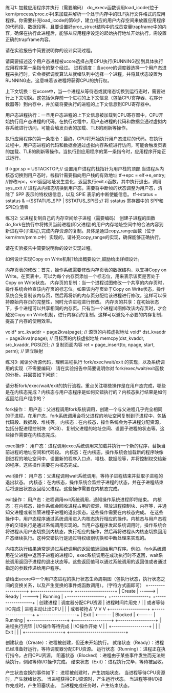 练习1: 加载应用程序并执行（需要编码）
do_execv函数调用load_icode(位于kern/process/proc.c中)来加载并解析一个处于内存中的ELF执行文件格式的应用程序。你需要补充load_icode的第6步，建立相应的用户内存空间来放置应用程序的代码段、数据段等，且要设置好proc_struct结构中的成员变量trapframe中的内容，确保在执行此进程后，能够从应用程序设定的起始执行地址开始执行。需设置正确的trapframe内容。

请在实验报告中简要说明你的设计实现过程。

请简要描述这个用户态进程被ucore选择占用CPU执行(RUNNING态)到具体执行应用程序第一条指令的整个经过。
进程调度：当ucore的调度器选择一个用户态进程来执行时，它会根据调度算法从就绪队列中选择一个进程，并将其状态设置为RUNNING态。这意味着该进程将获得CPU的执行权。

上下文切换：在ucore中，当一个进程从等待态或就绪态切换到运行态时，需要进行上下文切换。这包括保存前一个进程的上下文信息（包括CPU寄存器、程序计数器等）到内存中，并加载将要执行的进程的上下文信息到CPU寄存器中。

用户态进程执行：一旦用户态进程的上下文信息被加载到CPU寄存器中，CPU开始执行用户态进程的代码。在执行过程中，用户态进程的代码和数据会通过虚拟内存系统进行访问，可能会触发页表的加载、TLB的刷新等操作。

执行应用程序的第一条指令：最终，CPU将开始执行用户态进程的代码。在执行过程中，用户态进程的代码和数据会通过虚拟内存系统进行访问，可能会触发页表的加载、TLB的刷新等操作。当执行到应用程序的第一条指令时，应用程序开始正式运行。

 tf->gpr.sp = USTACKTOP;// 设置用户进程的栈指针为用户栈的顶部.当进程从内核态切换到用户态时，栈指针需要指向用户栈的有效地址
    tf->epc = elf->e_entry; //修改epc，sret返回地址发生变化，返回执行exit.c函数，其中执行退出，调用sys_exit
    // 进程从内核态切换到用户态，需要将中断帧的状态调整为用户态，清除了 SPP 表示的特权级信息，以及 SPIE 表示的中断使能信息。
    tf->status = sstatus & ~(SSTATUS_SPP | SSTATUS_SPIE);// 将 sstatus 寄存器中的 SPP和 SPIE位清零





练习2: 父进程复制自己的内存空间给子进程（需要编码）
创建子进程的函数do_fork在执行中将拷贝当前进程(即父进程)的用户内存地址空间中的合法内容到新进程中(子进程),完成内存资源的复制。具体是通过copy_range函数（位于kern/mm/pmm.c中）实现的，请补充copy_range的实现，确保能够正确执行。

请在实验报告中简要说明你的设计实现过程。

如何设计实现Copy on Write机制?给出概要设计,鼓励给出详细设计。


内存页表的修改：首先，操作系统需要修改内存页表的数据结构，以支持Copy on Write。在页表中，可以为每个内存页添加一个标志位，用来表示该页是否处于Copy on Write状态。
内存页的复制：当一个进程试图修改一个共享的内存页时，操作系统会检查该内存页的标志位。如果该内存页处于Copy on Write状态，操作系统会先复制该内存页，然后再将新的内存页分配给该进程进行修改。这样可以保持原始内存页的完整性，同时允许进程进行修改。
内存页的共享：在初始状态下，多个进程可以共享相同的内存页。只有当一个进程试图修改该内存页时，才会触发Copy on Write机制，进行内存页的复制。这样可以避免不必要的内存复制，提高了内存的使用效率。

 void* src_kvaddr = page2kva(page); // 源页的内核虚拟地址
            void* dst_kvaddr = page2kva(npage); // 目标页的内核虚拟地址
            memcpy(dst_kvaddr, src_kvaddr, PGSIZE); // 复制页面内容
            ret = page_insert(to, npage, start, perm); // 建立映射






练习3: 阅读分析源代码，理解进程执行 fork/exec/wait/exit 的实现，以及系统调用的实现（不需要编码）
请在实验报告中简要说明你对 fork/exec/wait/exit函数的分析。并回答如下问题：

请分析fork/exec/wait/exit的执行流程。重点关注哪些操作是在用户态完成，哪些是在内核态完成？内核态与用户态程序是如何交错执行的？内核态执行结果是如何返回给用户程序的？

fork操作：
用户态：父进程调用fork系统调用，创建一个与父进程几乎完全相同的子进程。在用户态，fork系统调用会将父进程的地址空间复制到子进程中，包括代码段、数据段、堆栈等。
内核态：在内核态，操作系统会为子进程分配资源，包括分配进程控制块（PCB）、复制父进程的地址空间、设置子进程的状态等。这些操作需要在内核态完成。

exec操作：
用户态：进程调用exec系统调用来加载并执行一个新的程序，替换当前进程的地址空间和代码段。
内核态：在内核态，操作系统会加载新的程序映像到进程的地址空间中，设置新的程序入口点、堆栈、数据段等，并将控制权交给新的程序。这些操作需要在内核态完成。

wait操作：
用户态：父进程调用wait系统调用，等待子进程结束并获取子进程的退出状态。
内核态：在内核态，操作系统会监控子进程的状态，并在子进程结束后将退出状态返回给父进程。这些操作需要在内核态完成。

exit操作：
用户态：进程调用exit系统调用，通知操作系统进程即将结束。
内核态：在内核态，操作系统会回收进程占用的资源，释放进程控制块、内存等，并通知父进程或者监管进程子进程的退出状态。这些操作需要在内核态完成。
在这些操作中，用户态程序通过系统调用进入内核态执行相应的操作。内核态与用户态程序的交错执行是通过系统调用实现的。当用户态程序发起系统调用时，操作系统会将进程从用户态切换到内核态，执行相应的操作，然后再将进程从内核态切换回用户态继续执行。这种交错执行是通过特权级别切换和中断处理来实现的。

内核态执行结果通常是通过系统调用的返回值返回给用户程序。例如，fork系统调用在父进程中返回子进程的进程ID，exec系统调用在成功执行时不返回，wait系统调用返回子进程的退出状态等。这些返回值可以通过系统调用的返回值或者通过指定的参数传递给用户程序。



请给出ucore中一个用户态进程的执行状态生命周期图（包执行状态，执行状态之间的变换关系，以及产生变换的事件或函数调用）。（字符方式画即可）
+------------------+        +------------------+        +------------------+
|     Create       | -----> |      Ready       | -----> |     Running      |
+------------------+        +------------------+        +------------------+
      |  创建进程              |  调度器分配CPU资源         |  进程时间片用完 /
      |                       |  或者等待I/O完成           |  进程主动让出CPU
      |                       |                           |  或者被抢占
      V                       V                           V
+------------------+        +------------------+        +------------------+
|     Exit         | <----- |     Blocked      | <----- |     Running      |
+------------------+        +------------------+        +------------------+
      |  进程执行完毕          |  I/O操作等待完成            |  I/O操作开始
      V                       |                           |
+------------------+        |                           |
|     Exit         |        |                           |
+------------------+        +---------------------------+

创建状态（Create）：进程被创建，但还未开始执行。
就绪状态（Ready）：进程已经准备好运行，等待调度器分配CPU资源。
运行状态（Running）：进程正在执行指令，占用CPU资源。
阻塞状态（Blocked）：进程由于某些事件发生而无法继续执行，例如等待I/O操作完成。
结束状态（Exit）：进程执行完毕，等待被回收。

产生状态变换的事件如下：
进程被创建时，产生初始状态。
当进程等待CPU资源时，产生就绪状态。
当进程获得CPU资源时，产生运行状态。
当进程等待I/O操作完成时，产生阻塞状态。
当进程完成任务时，产生结束状态。

